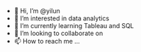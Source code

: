 - 👋 Hi, I’m @yilun
- 👀 I’m interested in data analytics
- 🌱 I’m currently learning Tableau and SQL
- 💞️ I’m looking to collaborate on 
- 📫 How to reach me ...

<!---
yilunr/yilunr is a ✨ special ✨ repository because its `README.md` (this file) appears on your GitHub profile.
You can click the Preview link to take a look at your changes.
--->
